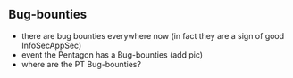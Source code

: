 ## Bug-bounties

* there are bug bounties everywhere now (in fact they are a sign of good InfoSecAppSec)
* event the Pentagon has a Bug-bounties (add pic)
* where are the PT Bug-bounties?
